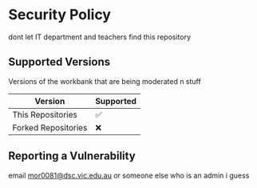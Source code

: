 # Security Policy
dont let IT department and teachers find this repository
## Supported Versions

Versions of the workbank that are being moderated n stuff

|       Version         |      Supported     |
| --------------------- | ------------------ |
| This Repositories     | :white_check_mark: |
| Forked Repositories   | :x:                |

## Reporting a Vulnerability

email mor0081@dsc.vic.edu.au or someone else who is an admin i guess

